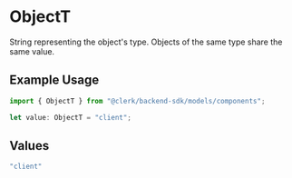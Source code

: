 # ObjectT

String representing the object's type. Objects of the same type share the same value.


## Example Usage

```typescript
import { ObjectT } from "@clerk/backend-sdk/models/components";

let value: ObjectT = "client";
```

## Values

```typescript
"client"
```